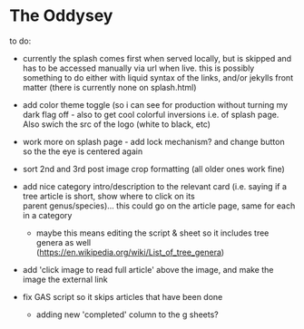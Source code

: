 # The Oddysey

to do:

  - currently the splash comes first when served locally, but is skipped and has to be accessed manually via url when live. this is possibly something to do either with liquid syntax of the links, and/or jekylls front matter (there is currently none on splash.html)

  - add color theme toggle (so i can see for production without turning my dark flag off - also to get cool colorful inversions i.e. of splash page. Also swich the src of the logo (white to black, etc)

  - work more on splash page - add lock mechanism? and change button so the the eye is centered again  
  
  - sort 2nd and 3rd post image crop formatting (all older ones work fine)
  
  - add nice category intro/description to the relevant card (i.e. saying if a tree article is short, show where to click on its     
    parent genus/species)... this could go on the article page, same for each in a  category
      
      -  maybe this means editing the script & sheet so it includes tree genera as well         
        (https://en.wikipedia.org/wiki/List_of_tree_genera)
  
  - add 'click image to read full article' above the image, and make the image the external link

  - fix GAS script so it skips articles that have been done
      - adding new 'completed' column to the g sheets?

